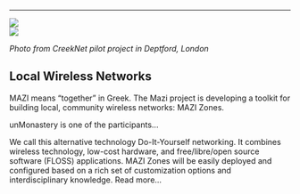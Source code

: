 
------

<img src="/images/mazi.jpg">

<div class="mask">
	<img class="mask-image" src="/images/mazi_deptford.jpg">
</div>  

*Photo from CreekNet pilot project in Deptford, London*

## Local Wireless Networks ##

MAZI means “together” in Greek. The Mazi project is developing a toolkit for building local, community wireless networks: MAZI Zones.

unMonastery is one of the participants... 

We call this alternative technology Do-It-Yourself networking. It combines wireless technology, low-cost hardware, and free/libre/open source software (FLOSS) applications. MAZI Zones will be easily deployed and configured based on a rich set of customization options and interdisciplinary knowledge.  Read more…

